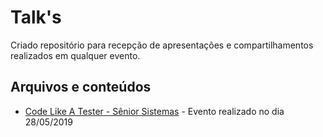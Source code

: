 # Talk's

Criado repositório para recepção de apresentações e compartilhamentos realizados em qualquer evento.

## Arquivos e conteúdos

* [Code Like A Tester - Sênior Sistemas](https://www.slideshare.net/LuizEduardoDornelles/parallel-design-nome-bonito-para-coisas-simples) - Evento realizado no dia 28/05/2019
